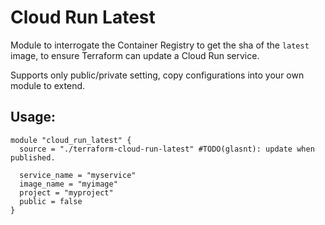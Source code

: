 # Cloud Run Latest

Module to interrogate the Container Registry to get the sha of the `latest` image, to ensure Terraform can update a Cloud Run service. 

Supports only public/private setting, copy configurations into your own module to extend. 

## Usage: 

```
module "cloud_run_latest" {
  source = "./terraform-cloud-run-latest" #TODO(glasnt): update when published. 

  service_name = "myservice"
  image_name = "myimage"
  project = "myproject"
  public = false
}
```